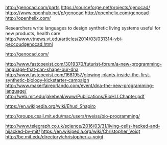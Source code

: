 
<!--
-->

http://genocad.com/parts
https://sourceforge.net/projects/genocad/
https://www.openhub.net/p/genocad
http://openhelix.com/genocad
http://openhelix.com/

Researchers write languages to design synthetic living systems useful for new products, health care
http://www.vtnews.vt.edu/articles/2014/03/031314-vbi-peccoudgenocad.html

http://genocad.com/

http://www.fastcoexist.com/3019370/futurist-forum/a-new-programming-language-that-can-shape-our-dna
http://www.fastcoexist.com/1681957/glowing-plants-inside-the-first-synthetic-biology-kickstarter-campaign
http://www.makerfaireorlando.com/event/dna-the-new-programming-language/
http://web.mit.edu/jakebeal/www/Publications/BioHLLChapter.pdf

https://en.wikipedia.org/wiki/Ehud_Shapiro

http://groups.csail.mit.edu/mac/users/rweiss/bio-programming/

http://www.telegraph.co.uk/science/2016/03/31/living-cells-hacked-and-hijacked-by-mit/
https://en.wikipedia.org/wiki/Christopher_Voigt
http://be.mit.edu/directory/christopher-a-voigt

<!-- vim: set autoindent expandtab sw=4 syntax=markdown: -->
